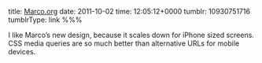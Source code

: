 title: [Marco.org](http://www.marco.org/)
date: 2011-10-02
time: 12:05:12+0000
tumblr: 10930751716
tumblrType: link
%%%

I like Marco’s new design, because it scales down for iPhone sized screens. CSS media queries are so much better than alternative URLs for mobile devices.

